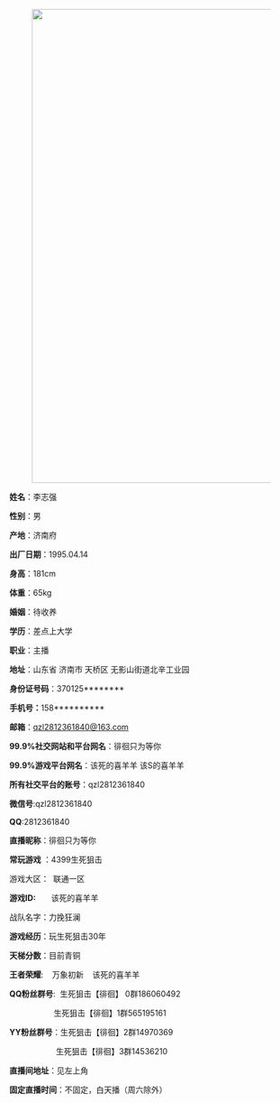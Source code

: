 <!-- wp:image {"id":313,"width":"840px","height":"auto","sizeSlug":"full","linkDestination":"none"} -->
<figure class="wp-block-image size-full is-resized"><img src="http://blog.paihuai.vip/wp-content/uploads/2025/05/cropped-touxiang.jpeg" alt="" class="wp-image-313" style="width:840px;height:auto"/></figure>
<!-- /wp:image -->

<!-- wp:paragraph -->
<p><strong>姓名</strong>：李志强</p>
<!-- /wp:paragraph -->

<!-- wp:paragraph -->
<p><strong>性别</strong>：男&nbsp;&nbsp;&nbsp;</p>
<!-- /wp:paragraph -->

<!-- wp:paragraph -->
<p><strong>产地</strong>：济南府</p>
<!-- /wp:paragraph -->

<!-- wp:paragraph -->
<p><strong>出厂日期</strong>：1995.04.14</p>
<!-- /wp:paragraph -->

<!-- wp:paragraph -->
<p><strong>身高</strong>：181cm</p>
<!-- /wp:paragraph -->

<!-- wp:paragraph -->
<p><strong>体重</strong>：65kg</p>
<!-- /wp:paragraph -->

<!-- wp:paragraph -->
<p><strong>婚姻</strong>：待收养</p>
<!-- /wp:paragraph -->

<!-- wp:paragraph -->
<p><strong>学历</strong>：差点上大学</p>
<!-- /wp:paragraph -->

<!-- wp:paragraph -->
<p><strong>职业</strong>：主播</p>
<!-- /wp:paragraph -->

<!-- wp:paragraph -->
<p><strong>地址</strong>：山东省 济南市 天桥区 无影山街道北辛工业园</p>
<!-- /wp:paragraph -->

<!-- wp:paragraph -->
<p><strong>身份证号码</strong>：370125********</p>
<!-- /wp:paragraph -->

<!-- wp:paragraph -->
<p><strong>手机号：</strong>158**********</p>
<!-- /wp:paragraph -->

<!-- wp:paragraph -->
<p><strong>邮箱</strong>：<a href="mailto:qzl2812361840@163.com">qzl2812361840@163.com</a></p>
<!-- /wp:paragraph -->

<!-- wp:paragraph -->
<p><strong>99.9%社交网站和平台网名</strong>：徘徊只为等你</p>
<!-- /wp:paragraph -->

<!-- wp:paragraph -->
<p><strong>99.9%游戏平台网名</strong>：该死的喜羊羊 该S的喜羊羊</p>
<!-- /wp:paragraph -->

<!-- wp:paragraph -->
<p><strong>所有社交平台的账号</strong>：qzl2812361840</p>
<!-- /wp:paragraph -->

<!-- wp:paragraph -->
<p><strong>微信号</strong>:qzl2812361840</p>
<!-- /wp:paragraph -->

<!-- wp:paragraph -->
<p><strong>QQ</strong>:2812361840</p>
<!-- /wp:paragraph -->

<!-- wp:paragraph -->
<p><strong>直播昵称</strong>：徘徊只为等你</p>
<!-- /wp:paragraph -->

<!-- wp:paragraph -->
<p><strong>常玩游戏</strong> ：4399生死狙击&nbsp;&nbsp;&nbsp;&nbsp;</p>
<!-- /wp:paragraph -->

<!-- wp:paragraph -->
<p>游戏大区：&nbsp;&nbsp;联通一区</p>
<!-- /wp:paragraph -->

<!-- wp:paragraph -->
<p><strong>游戏ID:</strong>&nbsp;&nbsp;&nbsp;&nbsp;&nbsp;&nbsp; 该死的喜羊羊</p>
<!-- /wp:paragraph -->

<!-- wp:paragraph -->
<p>战队名字：力挽狂澜&nbsp;&nbsp;&nbsp;&nbsp;&nbsp;&nbsp;&nbsp;&nbsp;&nbsp;&nbsp;&nbsp;&nbsp;&nbsp;&nbsp;&nbsp;&nbsp;&nbsp;&nbsp;&nbsp;&nbsp;&nbsp;&nbsp;&nbsp;&nbsp;&nbsp;&nbsp;&nbsp;&nbsp;&nbsp;&nbsp;&nbsp;&nbsp;&nbsp;&nbsp;&nbsp;&nbsp;&nbsp;&nbsp;</p>
<!-- /wp:paragraph -->

<!-- wp:paragraph -->
<p><strong>游戏经历</strong>：玩生死狙击30年</p>
<!-- /wp:paragraph -->

<!-- wp:paragraph -->
<p><strong>天梯分数</strong>：目前青铜</p>
<!-- /wp:paragraph -->

<!-- wp:paragraph -->
<p><strong>王者荣耀</strong>: &nbsp; &nbsp;万象初新 &nbsp; &nbsp;该死的喜羊羊</p>
<!-- /wp:paragraph -->

<!-- wp:paragraph -->
<p><strong>QQ粉丝群号</strong>: &nbsp;生死狙击【徘徊】 0群186060492</p>
<!-- /wp:paragraph -->

<!-- wp:paragraph -->
<p>&nbsp;&nbsp;&nbsp;&nbsp;&nbsp;&nbsp;&nbsp;&nbsp;&nbsp;&nbsp;&nbsp;&nbsp;&nbsp;&nbsp;&nbsp;&nbsp;&nbsp;&nbsp;&nbsp;&nbsp;生死狙击【徘徊】1群565195161</p>
<!-- /wp:paragraph -->

<!-- wp:paragraph -->
<p><strong>YY粉丝群号</strong>：生死狙击【徘徊】2群14970369</p>
<!-- /wp:paragraph -->

<!-- wp:paragraph -->
<p>&nbsp;&nbsp;&nbsp;&nbsp;&nbsp;&nbsp;&nbsp;&nbsp;&nbsp;&nbsp;&nbsp;&nbsp;&nbsp;&nbsp;&nbsp;&nbsp;&nbsp;&nbsp;&nbsp;&nbsp; 生死狙击【徘徊】3群14536210</p>
<!-- /wp:paragraph -->

<!-- wp:paragraph -->
<p><strong>直播间地址</strong>：见左上角</p>
<!-- /wp:paragraph -->

<!-- wp:paragraph -->
<p><strong>固定直播时间</strong>：不固定，白天播（周六除外）</p>
<!-- /wp:paragraph -->

<!-- wp:paragraph -->
<p></p>
<!-- /wp:paragraph -->